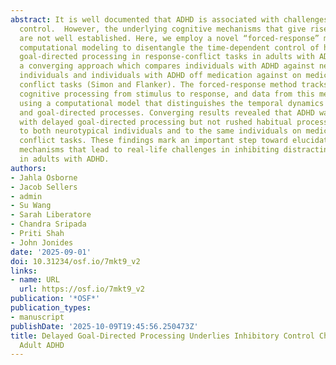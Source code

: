 ```yaml
---
abstract: It is well documented that ADHD is associated with challenges in inhibitory
  control.  However, the underlying cognitive mechanisms that give rise to these difficulties
  are not well established. Here, we employ a novel “forced-response” method with
  computational modeling to disentangle the time-dependent control of habitual and
  goal-directed processing in response-conflict tasks in adults with ADHD. We use
  a converging approach which compares individuals with ADHD against neurotypical
  individuals and individuals with ADHD off medication against on medication on two
  conflict tasks (Simon and Flanker). The forced-response method tracks moment-to-moment
  cognitive processing from stimulus to response, and data from this method was modeled
  using a computational model that distinguishes the temporal dynamics of habitual
  and goal-directed processes. Converging results revealed that ADHD was associated
  with delayed goal-directed processing but not rushed habitual processing when compared
  to both neurotypical individuals and to the same individuals on medication in both
  conflict tasks. These findings mark an important step toward elucidating the underlying
  mechanisms that lead to real-life challenges in inhibiting distracting information
  in adults with ADHD.
authors:
- Jahla Osborne
- Jacob Sellers
- admin
- Su Wang
- Sarah Liberatore
- Chandra Sripada
- Priti Shah
- John Jonides
date: '2025-09-01'
doi: 10.31234/osf.io/7mkt9_v2
links:
- name: URL
  url: https://osf.io/7mkt9_v2
publication: '*OSF*'
publication_types:
- manuscript
publishDate: '2025-10-09T19:45:56.250473Z'
title: Delayed Goal-Directed Processing Underlies Inhibitory Control Challenges in
  Adult ADHD
---
```

